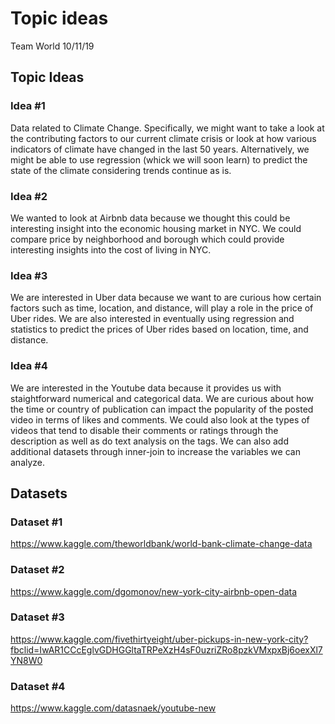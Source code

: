 Topic ideas
================
Team World
10/11/19

## Topic Ideas

### Idea \#1

Data related to Climate Change. Specifically, we might want to take a
look at the contributing factors to our current climate crisis or look
at how various indicators of climate have changed in the last 50 years.
Alternatively, we might be able to use regression (whick we will soon
learn) to predict the state of the climate considering trends continue
as is.

### Idea \#2

We wanted to look at Airbnb data because we thought this could be
interesting insight into the economic housing market in NYC. We could
compare price by neighborhood and borough which could provide
interesting insights into the cost of living in NYC.

### Idea \#3

We are interested in Uber data because we want to are curious how
certain factors such as time, location, and distance, will play a role
in the price of Uber rides. We are also interested in eventually using
regression and statistics to predict the prices of Uber rides based on
location, time, and distance.

### Idea \#4

We are interested in the Youtube data because it provides us with
staightforward numerical and categorical data. We are curious about how
the time or country of publication can impact the popularity of the
posted video in terms of likes and comments. We could also look at the
types of videos that tend to disable their comments or ratings through
the description as well as do text analysis on the tags. We can also add
additional datasets through inner-join to increase the variables we can
analyze.

## Datasets

### Dataset \#1

<https://www.kaggle.com/theworldbank/world-bank-climate-change-data>

### Dataset \#2

<https://www.kaggle.com/dgomonov/new-york-city-airbnb-open-data>

### Dataset \#3

<https://www.kaggle.com/fivethirtyeight/uber-pickups-in-new-york-city?fbclid=IwAR1CCcEglvGDHGGltaTRPeXzH4sF0uzriZRo8pzkVMxpxBj6oexXl7YN8W0>

### Dataset \#4

<https://www.kaggle.com/datasnaek/youtube-new>
